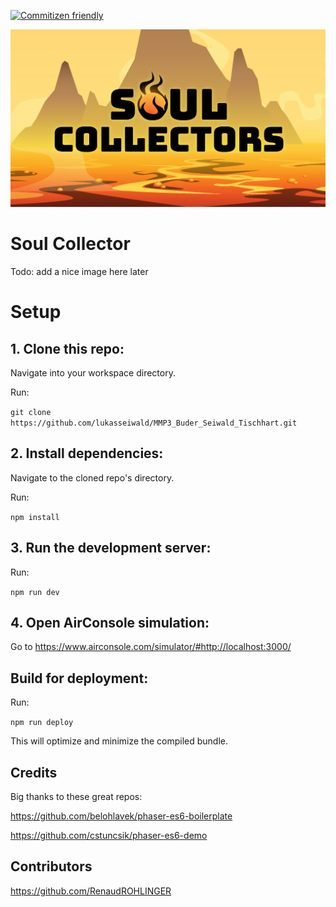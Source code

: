 [![Commitizen friendly](https://img.shields.io/badge/commitizen-friendly-brightgreen.svg)](http://commitizen.github.io/cz-cli/)

![alt text](./Logo.png)

# Soul Collector

Todo: add a nice image here later

# Setup

## 1. Clone this repo:

Navigate into your workspace directory.

Run:

```git clone https://github.com/lukasseiwald/MMP3_Buder_Seiwald_Tischhart.git```

## 2. Install dependencies:

Navigate to the cloned repo's directory.

Run:

```npm install```


## 3. Run the development server:

Run:

```npm run dev```


## 4. Open AirConsole simulation:

Go to https://www.airconsole.com/simulator/#http://localhost:3000/


## Build for deployment:

Run:

```npm run deploy```

This will optimize and minimize the compiled bundle.




## Credits
Big thanks to these great repos:

https://github.com/belohlavek/phaser-es6-boilerplate

https://github.com/cstuncsik/phaser-es6-demo

## Contributors

https://github.com/RenaudROHLINGER
